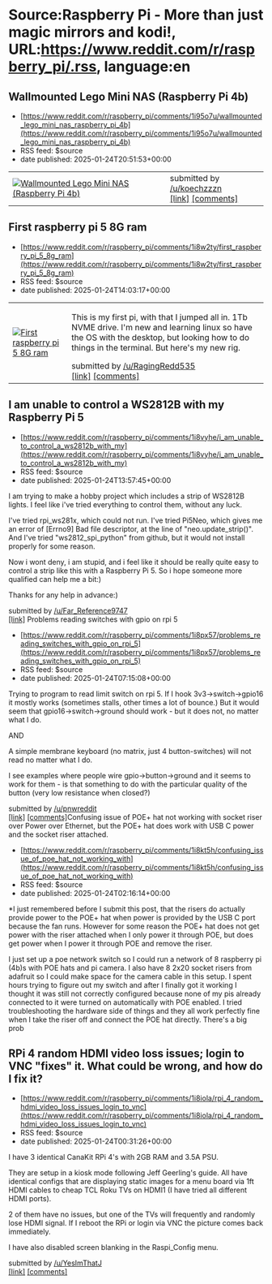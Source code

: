 # Source:Raspberry Pi - More than just magic mirrors and kodi!, URL:https://www.reddit.com/r/raspberry_pi/.rss, language:en

## Wallmounted Lego Mini NAS (Raspberry Pi 4b)
 - [https://www.reddit.com/r/raspberry_pi/comments/1i95o7u/wallmounted_lego_mini_nas_raspberry_pi_4b](https://www.reddit.com/r/raspberry_pi/comments/1i95o7u/wallmounted_lego_mini_nas_raspberry_pi_4b)
 - RSS feed: $source
 - date published: 2025-01-24T20:51:53+00:00

<table> <tr><td> <a href="https://www.reddit.com/r/raspberry_pi/comments/1i95o7u/wallmounted_lego_mini_nas_raspberry_pi_4b/"> <img src="https://preview.redd.it/iw8wn2mj60fe1.jpeg?width=640&amp;crop=smart&amp;auto=webp&amp;s=51edc863d7aebd9a0e1daee2ca15ff8d39b90dc7" alt="Wallmounted Lego Mini NAS (Raspberry Pi 4b)" title="Wallmounted Lego Mini NAS (Raspberry Pi 4b)" /> </a> </td><td> &#32; submitted by &#32; <a href="https://www.reddit.com/user/koechzzzn"> /u/koechzzzn </a> <br/> <span><a href="https://i.redd.it/iw8wn2mj60fe1.jpeg">[link]</a></span> &#32; <span><a href="https://www.reddit.com/r/raspberry_pi/comments/1i95o7u/wallmounted_lego_mini_nas_raspberry_pi_4b/">[comments]</a></span> </td></tr></table>

## First raspberry pi 5 8G ram
 - [https://www.reddit.com/r/raspberry_pi/comments/1i8w2ty/first_raspberry_pi_5_8g_ram](https://www.reddit.com/r/raspberry_pi/comments/1i8w2ty/first_raspberry_pi_5_8g_ram)
 - RSS feed: $source
 - date published: 2025-01-24T14:03:17+00:00

<table> <tr><td> <a href="https://www.reddit.com/r/raspberry_pi/comments/1i8w2ty/first_raspberry_pi_5_8g_ram/"> <img src="https://b.thumbs.redditmedia.com/61LpG1hBaFG1lOJwsVb3ZZNYpdRlbD9knIH8eU_pdyA.jpg" alt="First raspberry pi 5 8G ram" title="First raspberry pi 5 8G ram" /> </a> </td><td> <!-- SC_OFF --><div class="md"><p>This is my first pi, with that I jumped all in. 1Tb NVME drive. I&#39;m new and learning linux so have the OS with the desktop, but looking how to do things in the terminal. But here&#39;s my new rig.</p> </div><!-- SC_ON --> &#32; submitted by &#32; <a href="https://www.reddit.com/user/RagingRedd535"> /u/RagingRedd535 </a> <br/> <span><a href="https://www.reddit.com/gallery/1i8w2ty">[link]</a></span> &#32; <span><a href="https://www.reddit.com/r/raspberry_pi/comments/1i8w2ty/first_raspberry_pi_5_8g_ram/">[comments]</a></span> </td></tr></table>

## I am unable to control a WS2812B with my Raspberry Pi 5
 - [https://www.reddit.com/r/raspberry_pi/comments/1i8vyhe/i_am_unable_to_control_a_ws2812b_with_my](https://www.reddit.com/r/raspberry_pi/comments/1i8vyhe/i_am_unable_to_control_a_ws2812b_with_my)
 - RSS feed: $source
 - date published: 2025-01-24T13:57:45+00:00

<!-- SC_OFF --><div class="md"><p>I am trying to make a hobby project which includes a strip of WS2812B lights. I feel like i&#39;ve tried everything to control them, without any luck. </p> <p>I&#39;ve tried rpi_ws281x, which could not run. I&#39;ve tried Pi5Neo, which gives me an error of [Errno9] Bad file descriptor, at the line of &quot;neo.update_strip()&quot;. And I&#39;ve tried &quot;ws2812_spi_python&quot; from github, but it would not install properly for some reason.</p> <p>Now i wont deny, i am stupid, and i feel like it should be really quite easy to control a strip like this with a Raspberry Pi 5. So i hope someone more qualified can help me a bit:)</p> <p>Thanks for any help in advance:)</p> </div><!-- SC_ON --> &#32; submitted by &#32; <a href="https://www.reddit.com/user/Far_Reference9747"> /u/Far_Reference9747 </a> <br/> <span><a href="https://www.reddit.com/r/raspberry_pi/comments/1i8vyhe/i_am_unable_to_control_a_ws2812b_with_my/">[link]</a></span> &#32; <span><a hre

## Problems reading switches with gpio on rpi 5
 - [https://www.reddit.com/r/raspberry_pi/comments/1i8px57/problems_reading_switches_with_gpio_on_rpi_5](https://www.reddit.com/r/raspberry_pi/comments/1i8px57/problems_reading_switches_with_gpio_on_rpi_5)
 - RSS feed: $source
 - date published: 2025-01-24T07:15:08+00:00

<!-- SC_OFF --><div class="md"><p>Trying to program to read limit switch on rpi 5. If I hook 3v3-&gt;switch-&gt;gpio16 it mostly works (sometimes stalls, other times a lot of bounce.) But it would seem that gpio16-&gt;switch-&gt;ground should work - but it does not, no matter what I do.</p> <p>AND</p> <p>A simple membrane keyboard (no matrix, just 4 button-switches) will not read no matter what I do.</p> <p>I see examples where people wire gpio-&gt;button-&gt;ground and it seems to work for them - is that something to do with the particular quality of the button (very low resistance when closed?)</p> </div><!-- SC_ON --> &#32; submitted by &#32; <a href="https://www.reddit.com/user/pnwreddit"> /u/pnwreddit </a> <br/> <span><a href="https://www.reddit.com/r/raspberry_pi/comments/1i8px57/problems_reading_switches_with_gpio_on_rpi_5/">[link]</a></span> &#32; <span><a href="https://www.reddit.com/r/raspberry_pi/comments/1i8px57/problems_reading_switches_with_gpio_on_rpi_5/">[comments]</a

## Confusing issue of POE+ hat not working with socket riser over Power over Ethernet, but the POE+ hat does work with USB C power and the socket riser attached.
 - [https://www.reddit.com/r/raspberry_pi/comments/1i8kt5h/confusing_issue_of_poe_hat_not_working_with](https://www.reddit.com/r/raspberry_pi/comments/1i8kt5h/confusing_issue_of_poe_hat_not_working_with)
 - RSS feed: $source
 - date published: 2025-01-24T02:16:14+00:00

<!-- SC_OFF --><div class="md"><p>*I just remembered before I submit this post, that the risers do actually provide power to the POE+ hat when power is provided by the USB C port because the fan runs. However for some reason the POE+ hat does not get power with the riser attached when I only power it through POE, but does get power when I power it through POE and remove the riser.</p> <p>I just set up a poe network switch so I could run a network of 8 raspberry pi (4b)s with POE hats and pi camera. I also have 8 2x20 socket risers from adafruit so I could make space for the camera cable in this setup. I spent hours trying to figure out my switch and after I finally got it working I thought it was still not correctly configured because none of my pis already connected to it were turned on automatically with POE enabled. I tried troubleshooting the hardware side of things and they all work perfectly fine when I take the riser off and connect the POE hat directly. There&#39;s a big prob

## RPi 4 random HDMI video loss issues; login to VNC "fixes" it. What could be wrong, and how do I fix it?
 - [https://www.reddit.com/r/raspberry_pi/comments/1i8iola/rpi_4_random_hdmi_video_loss_issues_login_to_vnc](https://www.reddit.com/r/raspberry_pi/comments/1i8iola/rpi_4_random_hdmi_video_loss_issues_login_to_vnc)
 - RSS feed: $source
 - date published: 2025-01-24T00:31:26+00:00

<!-- SC_OFF --><div class="md"><p>I have 3 identical CanaKit RPi 4&#39;s with 2GB RAM and 3.5A PSU.</p> <p>They are setup in a kiosk mode following Jeff Geerling&#39;s guide. All have identical configs that are displaying static images for a menu board via 1ft HDMI cables to cheap TCL Roku TVs on HDMI1 (I have tried all different HDMI ports).</p> <p>2 of them have no issues, but one of the TVs will frequently and randomly lose HDMI signal. If I reboot the RPi or login via VNC the picture comes back immediately.</p> <p>I have also disabled screen blanking in the Raspi_Config menu.</p> </div><!-- SC_ON --> &#32; submitted by &#32; <a href="https://www.reddit.com/user/YesImThatJ"> /u/YesImThatJ </a> <br/> <span><a href="https://www.reddit.com/r/raspberry_pi/comments/1i8iola/rpi_4_random_hdmi_video_loss_issues_login_to_vnc/">[link]</a></span> &#32; <span><a href="https://www.reddit.com/r/raspberry_pi/comments/1i8iola/rpi_4_random_hdmi_video_loss_issues_login_to_vnc/">[comments]</a></span>

